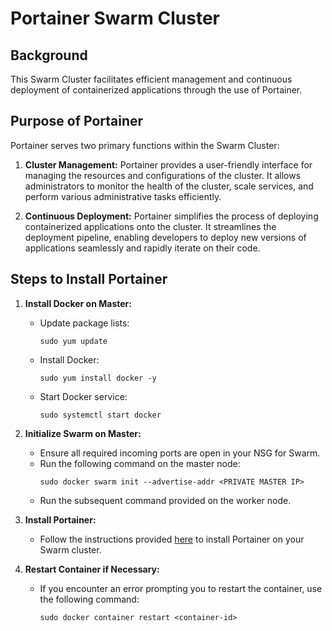 # Portainer Swarm Cluster

## Background

This Swarm Cluster facilitates efficient management and continuous deployment of containerized applications through the use of Portainer.

## Purpose of Portainer

Portainer serves two primary functions within the Swarm Cluster:

1. **Cluster Management:** Portainer provides a user-friendly interface for managing the resources and configurations of the cluster. It allows administrators to monitor the health of the cluster, scale services, and perform various administrative tasks efficiently.

2. **Continuous Deployment:** Portainer simplifies the process of deploying containerized applications onto the cluster. It streamlines the deployment pipeline, enabling developers to deploy new versions of applications seamlessly and rapidly iterate on their code.

## Steps to Install Portainer

1. **Install Docker on Master:**
   - Update package lists:
     ```
     sudo yum update
     ```
   - Install Docker:
     ```
     sudo yum install docker -y
     ```
   - Start Docker service:
     ```
     sudo systemctl start docker
     ```
2. **Initialize Swarm on Master:**
   - Ensure all required incoming ports are open in your NSG for Swarm.
   - Run the following command on the master node:
     ```
     sudo docker swarm init --advertise-addr <PRIVATE MASTER IP>
     ```
   - Run the subsequent command provided on the worker node.
   
3. **Install Portainer:**
   - Follow the instructions provided [here](https://docs.portainer.io/start/install-ce/server/swarm/linux) to install Portainer on your Swarm cluster.
   
4. **Restart Container if Necessary:**
   - If you encounter an error prompting you to restart the container, use the following command:
     ```
     sudo docker container restart <container-id>
     ``` 
